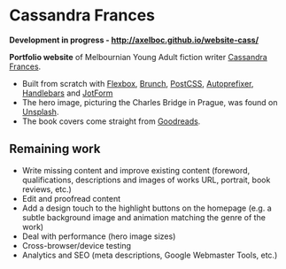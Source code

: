 # Cassandra Frances

**Development in progress - http://axelboc.github.io/website-cass/**

**Portfolio website** of Melbournian Young Adult fiction writer [Cassandra Frances](https://twitter.com/CassandraFrance).

- Built from scratch with [Flexbox](http://www.w3.org/TR/css-flexbox-1/), [Brunch](http://brunch.io/), [PostCSS](https://github.com/postcss/postcss), [Autoprefixer](https://github.com/postcss/autoprefixer), [Handlebars](http://handlebarsjs.com/) and [JotForm](http://www.jotform.com)
- The hero image, picturing the Charles Bridge in Prague, was found on [Unsplash](https://unsplash.com/search?utf8=%E2%9C%93&keyword=prague).
- The book covers come straight from [Goodreads](https://www.goodreads.com/).

## Remaining work
- Write missing content and improve existing content (foreword, qualifications, descriptions and images of works URL, portrait, book reviews, etc.)
- Edit and proofread content
- Add a design touch to the highlight buttons on the homepage (e.g. a subtle background image and animation matching the genre of the work)
- Deal with performance (hero image sizes)
- Cross-browser/device testing
- Analytics and SEO (meta descriptions, Google Webmaster Tools, etc.)
